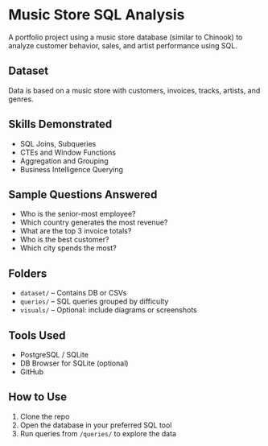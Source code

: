 # Music Store SQL Analysis

A portfolio project using a music store database (similar to Chinook) to analyze customer behavior, sales, and artist performance using SQL.

## Dataset
Data is based on a music store with customers, invoices, tracks, artists, and genres.

## Skills Demonstrated
- SQL Joins, Subqueries
- CTEs and Window Functions
- Aggregation and Grouping
- Business Intelligence Querying

## Sample Questions Answered
- Who is the senior-most employee?
- Which country generates the most revenue?
- What are the top 3 invoice totals?
- Who is the best customer?
- Which city spends the most?

## Folders
- `dataset/` – Contains DB or CSVs
- `queries/` – SQL queries grouped by difficulty
- `visuals/` – Optional: include diagrams or screenshots

## Tools Used
- PostgreSQL / SQLite
- DB Browser for SQLite (optional)
- GitHub

## How to Use
1. Clone the repo
2. Open the database in your preferred SQL tool
3. Run queries from `/queries/` to explore the data
